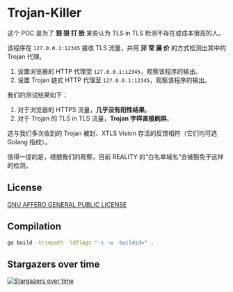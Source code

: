 # Trojan-Killer

这个 POC 是为了 **狠 狠 打 脸** 某些认为 TLS in TLS 检测不存在或成本很高的人。

该程序在 `127.0.0.1:12345` 接收 TLS 流量，并用 **非 常 廉 价** 的方式检测出其中的 Trojan 代理。

1. 设置浏览器的 HTTP 代理至 `127.0.0.1:12345`，观察该程序的输出。
2. 设置 Trojan 链式 HTTP 代理至 `127.0.0.1:12345`，观察该程序的输出。

我们的测试结果如下：

1. 对于浏览器的 HTTPS 流量，**几乎没有阳性结果**。
2. 对于 Trojan 的 TLS in TLS 流量，**Trojan 字样直接刷屏**。

这与我们多次收到的 Trojan 被封、XTLS Vision 存活的反馈相符（它们均可选 Golang 指纹）。

值得一提的是，根据我们的观察，目前 REALITY 的“白名单域名”会被豁免于这样的检测。

## License

[GNU AFFERO GENERAL PUBLIC LICENSE](https://github.com/XTLS/Trojan-killer/blob/main/LICENSE)

## Compilation

```bash
go build -trimpath -ldflags "-s -w -buildid=" .
```

## Stargazers over time

[![Stargazers over time](https://starchart.cc/XTLS/Trojan-killer.svg)](https://starchart.cc/XTLS/Trojan-killer)
